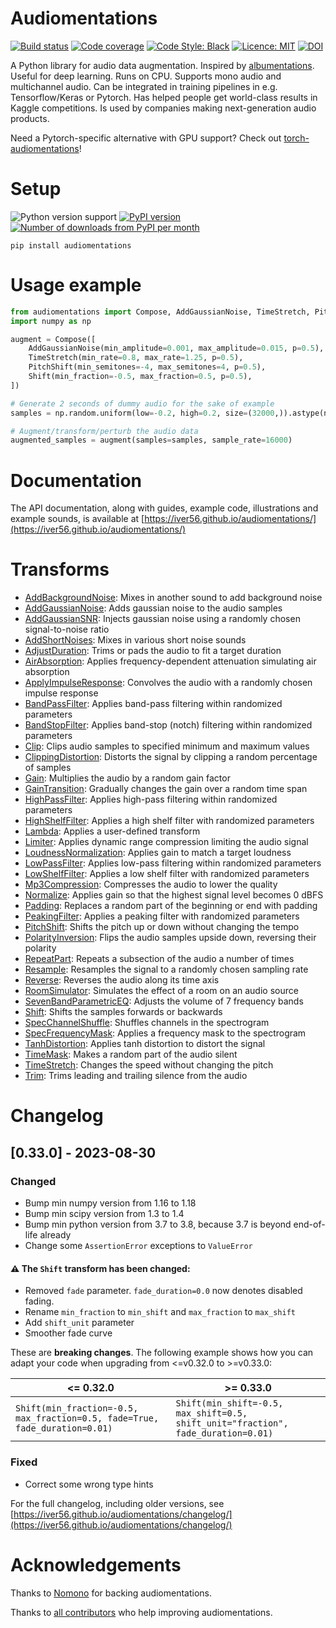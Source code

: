 # Audiomentations

[![Build status](https://img.shields.io/circleci/project/github/iver56/audiomentations/main.svg)](https://circleci.com/gh/iver56/audiomentations)
[![Code coverage](https://img.shields.io/codecov/c/github/iver56/audiomentations/main.svg)](https://codecov.io/gh/iver56/audiomentations)
[![Code Style: Black](https://img.shields.io/badge/code%20style-black-black.svg)](https://github.com/ambv/black)
[![Licence: MIT](https://img.shields.io/pypi/l/audiomentations)](https://github.com/iver56/audiomentations/blob/main/LICENSE)
[![DOI](https://zenodo.org/badge/DOI/10.5281/zenodo.8249475.svg)](https://doi.org/10.5281/zenodo.8249475)

A Python library for audio data augmentation. Inspired by
[albumentations](https://github.com/albu/albumentations). Useful for deep learning. Runs on
CPU. Supports mono audio and multichannel audio. Can be
integrated in training pipelines in e.g. Tensorflow/Keras or Pytorch. Has helped people get
world-class results in Kaggle competitions. Is used by companies making next-generation audio
products.

Need a Pytorch-specific alternative with GPU support? Check out [torch-audiomentations](https://github.com/asteroid-team/torch-audiomentations)!

# Setup

![Python version support](https://img.shields.io/pypi/pyversions/audiomentations)
[![PyPI version](https://img.shields.io/pypi/v/audiomentations.svg?style=flat)](https://pypi.org/project/audiomentations/)
[![Number of downloads from PyPI per month](https://img.shields.io/pypi/dm/audiomentations.svg?style=flat)](https://pypi.org/project/audiomentations/)

`pip install audiomentations`

# Usage example

```python
from audiomentations import Compose, AddGaussianNoise, TimeStretch, PitchShift, Shift
import numpy as np

augment = Compose([
    AddGaussianNoise(min_amplitude=0.001, max_amplitude=0.015, p=0.5),
    TimeStretch(min_rate=0.8, max_rate=1.25, p=0.5),
    PitchShift(min_semitones=-4, max_semitones=4, p=0.5),
    Shift(min_fraction=-0.5, max_fraction=0.5, p=0.5),
])

# Generate 2 seconds of dummy audio for the sake of example
samples = np.random.uniform(low=-0.2, high=0.2, size=(32000,)).astype(np.float32)

# Augment/transform/perturb the audio data
augmented_samples = augment(samples=samples, sample_rate=16000)
```

# Documentation

The API documentation, along with guides, example code, illustrations and example sounds, is available at [https://iver56.github.io/audiomentations/](https://iver56.github.io/audiomentations/)

# Transforms

* [AddBackgroundNoise](https://iver56.github.io/audiomentations/waveform_transforms/add_background_noise/): Mixes in another sound to add background noise
* [AddGaussianNoise](https://iver56.github.io/audiomentations/waveform_transforms/add_gaussian_noise/): Adds gaussian noise to the audio samples
* [AddGaussianSNR](https://iver56.github.io/audiomentations/waveform_transforms/add_gaussian_snr/): Injects gaussian noise using a randomly chosen signal-to-noise ratio
* [AddShortNoises](https://iver56.github.io/audiomentations/waveform_transforms/add_short_noises/): Mixes in various short noise sounds
* [AdjustDuration](https://iver56.github.io/audiomentations/waveform_transforms/adjust_duration/): Trims or pads the audio to fit a target duration
* [AirAbsorption](https://iver56.github.io/audiomentations/waveform_transforms/air_absorption/): Applies frequency-dependent attenuation simulating air absorption
* [ApplyImpulseResponse](https://iver56.github.io/audiomentations/waveform_transforms/apply_impulse_response/): Convolves the audio with a randomly chosen impulse response
* [BandPassFilter](https://iver56.github.io/audiomentations/waveform_transforms/band_pass_filter/): Applies band-pass filtering within randomized parameters
* [BandStopFilter](https://iver56.github.io/audiomentations/waveform_transforms/band_stop_filter/): Applies band-stop (notch) filtering within randomized parameters
* [Clip](https://iver56.github.io/audiomentations/waveform_transforms/clip/): Clips audio samples to specified minimum and maximum values
* [ClippingDistortion](https://iver56.github.io/audiomentations/waveform_transforms/clipping_distortion/): Distorts the signal by clipping a random percentage of samples
* [Gain](https://iver56.github.io/audiomentations/waveform_transforms/gain/): Multiplies the audio by a random gain factor
* [GainTransition](https://iver56.github.io/audiomentations/waveform_transforms/gain_transition/): Gradually changes the gain over a random time span
* [HighPassFilter](https://iver56.github.io/audiomentations/waveform_transforms/high_pass_filter/): Applies high-pass filtering within randomized parameters
* [HighShelfFilter](https://iver56.github.io/audiomentations/waveform_transforms/high_shelf_filter/): Applies a high shelf filter with randomized parameters
* [Lambda](https://iver56.github.io/audiomentations/waveform_transforms/lambda/): Applies a user-defined transform
* [Limiter](https://iver56.github.io/audiomentations/waveform_transforms/limiter/): Applies dynamic range compression limiting the audio signal
* [LoudnessNormalization](https://iver56.github.io/audiomentations/waveform_transforms/loudness_normalization/): Applies gain to match a target loudness
* [LowPassFilter](https://iver56.github.io/audiomentations/waveform_transforms/low_pass_filter/): Applies low-pass filtering within randomized parameters
* [LowShelfFilter](https://iver56.github.io/audiomentations/waveform_transforms/low_shelf_filter/): Applies a low shelf filter with randomized parameters
* [Mp3Compression](https://iver56.github.io/audiomentations/waveform_transforms/mp3_compression/): Compresses the audio to lower the quality
* [Normalize](https://iver56.github.io/audiomentations/waveform_transforms/normalize/): Applies gain so that the highest signal level becomes 0 dBFS
* [Padding](https://iver56.github.io/audiomentations/waveform_transforms/padding/): Replaces a random part of the beginning or end with padding
* [PeakingFilter](https://iver56.github.io/audiomentations/waveform_transforms/peaking_filter/): Applies a peaking filter with randomized parameters
* [PitchShift](https://iver56.github.io/audiomentations/waveform_transforms/pitch_shift/): Shifts the pitch up or down without changing the tempo
* [PolarityInversion](https://iver56.github.io/audiomentations/waveform_transforms/polarity_inversion/): Flips the audio samples upside down, reversing their polarity
* [RepeatPart](https://iver56.github.io/audiomentations/waveform_transforms/repeat_part/): Repeats a subsection of the audio a number of times
* [Resample](https://iver56.github.io/audiomentations/waveform_transforms/resample/): Resamples the signal to a randomly chosen sampling rate
* [Reverse](https://iver56.github.io/audiomentations/waveform_transforms/reverse/): Reverses the audio along its time axis
* [RoomSimulator](https://iver56.github.io/audiomentations/waveform_transforms/room_simulator/): Simulates the effect of a room on an audio source
* [SevenBandParametricEQ](https://iver56.github.io/audiomentations/waveform_transforms/seven_band_parametric_eq/): Adjusts the volume of 7 frequency bands
* [Shift](https://iver56.github.io/audiomentations/waveform_transforms/shift/): Shifts the samples forwards or backwards
* [SpecChannelShuffle](https://iver56.github.io/audiomentations/spectrogram_transforms/): Shuffles channels in the spectrogram
* [SpecFrequencyMask](https://iver56.github.io/audiomentations/spectrogram_transforms/): Applies a frequency mask to the spectrogram
* [TanhDistortion](https://iver56.github.io/audiomentations/waveform_transforms/tanh_distortion/): Applies tanh distortion to distort the signal
* [TimeMask](https://iver56.github.io/audiomentations/waveform_transforms/time_mask/): Makes a random part of the audio silent
* [TimeStretch](https://iver56.github.io/audiomentations/waveform_transforms/time_stretch/): Changes the speed without changing the pitch
* [Trim](https://iver56.github.io/audiomentations/waveform_transforms/trim/): Trims leading and trailing silence from the audio

# Changelog

## [0.33.0] - 2023-08-30

### Changed

* Bump min numpy version from 1.16 to 1.18
* Bump min scipy version from 1.3 to 1.4
* Bump min python version from 3.7 to 3.8, because 3.7 is beyond end-of-life already
* Change some `AssertionError` exceptions to `ValueError`

#### :warning: The `Shift` transform has been changed:

* Removed `fade` parameter. `fade_duration=0.0` now denotes disabled fading.
* Rename `min_fraction` to `min_shift` and `max_fraction` to `max_shift`
* Add `shift_unit` parameter
* Smoother fade curve

These are **breaking changes**. The following example shows how you can adapt your code when upgrading from <=v0.32.0 to >=v0.33.0:

| <= 0.32.0 | >= 0.33.0                                                                         |
| --------- |-----------------------------------------------------------------------------------|
| `Shift(min_fraction=-0.5, max_fraction=0.5, fade=True, fade_duration=0.01)` | `Shift(min_shift=-0.5, max_shift=0.5, shift_unit="fraction", fade_duration=0.01)` |

### Fixed

* Correct some wrong type hints

For the full changelog, including older versions, see [https://iver56.github.io/audiomentations/changelog/](https://iver56.github.io/audiomentations/changelog/)

# Acknowledgements

Thanks to [Nomono](https://nomono.co/) for backing audiomentations.

Thanks to [all contributors](https://github.com/iver56/audiomentations/graphs/contributors) who help improving audiomentations.
